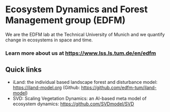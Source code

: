 # Ecosystem Dynamics and Forest Management group (EDFM)
We are the EDFM lab at the Technical University of Munich and we quantify change in ecosystems in space and time. 

### Learn more about us at https://www.lss.ls.tum.de/en/edfm

## Quick links

* iLand: the individual based landscape forest and disturbance model: https://iland-model.org (Github: https://github.com/edfm-tum/iland-model)
* SVD: Scaling Vegetation Dynamics: an AI-based meta model of ecosystem dynamics: https://github.com/SVDmodel/SVD
  

